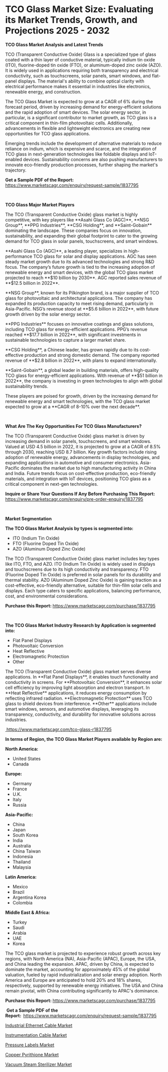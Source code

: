 <p><h1>TCO Glass Market Size: Evaluating its Market Trends, Growth, and Projections 2025 - 2032</h1></p><p><strong>TCO Glass Market Analysis and Latest Trends</strong></p>
<p><p>TCO (Transparent Conductive Oxide) Glass is a specialized type of glass coated with a thin layer of conductive material, typically indium tin oxide (ITO), fluorine-doped tin oxide (FTO), or aluminum-doped zinc oxide (AZO). It is widely used in applications requiring both transparency and electrical conductivity, such as touchscreens, solar panels, smart windows, and flat-panel displays. The material's ability to combine optical clarity with electrical performance makes it essential in industries like electronics, renewable energy, and construction.</p><p>The TCO Glass Market is expected to grow at a CAGR of 6% during the forecast period, driven by increasing demand for energy-efficient solutions and the rapid adoption of smart devices. The solar energy sector, in particular, is a significant contributor to market growth, as TCO glass is a critical component in thin-film photovoltaic cells. Additionally, advancements in flexible and lightweight electronics are creating new opportunities for TCO glass applications.</p><p>Emerging trends include the development of alternative materials to reduce reliance on indium, which is expensive and scarce, and the integration of TCO glass in next-generation technologies like foldable displays and IoT-enabled devices. Sustainability concerns are also pushing manufacturers to innovate eco-friendly production processes, further shaping the market's trajectory.</p></p>
<p><strong>Get a Sample PDF of the Report:&nbsp;</strong> <a href="https://www.marketscagr.com/enquiry/request-sample/1837795?utm_campaign=1944&utm_medium=2&utm_source=Github&utm_content=ia&utm_term=26012025&utm_id=tco-glass">https://www.marketscagr.com/enquiry/request-sample/1837795</a></p>
<p>&nbsp;</p>
<p><strong>TCO Glass Major Market Players</strong></p>
<p><p>The TCO (Transparent Conductive Oxide) glass market is highly competitive, with key players like **Asahi Glass Co (AGC)**, **NSG Group**, **PPG Industries**, **CSG Holding**, and **Saint-Gobain** dominating the landscape. These companies focus on innovation, sustainability, and expanding their global footprint to cater to the growing demand for TCO glass in solar panels, touchscreens, and smart windows.</p><p>**Asahi Glass Co (AGC)**, a leading player, specializes in high-performance TCO glass for solar and display applications. AGC has seen steady market growth due to its advanced technologies and strong R&D focus. The company’s future growth is tied to the increasing adoption of renewable energy and smart devices, with the global TCO glass market projected to reach **$10 billion by 2030**. AGC reported sales revenue of **$12.5 billion in 2022**.</p><p>**NSG Group**, known for its Pilkington brand, is a major supplier of TCO glass for photovoltaic and architectural applications. The company has expanded its production capacity to meet rising demand, particularly in Asia-Pacific. NSG’s revenue stood at **$5.6 billion in 2022**, with future growth driven by the solar energy sector.</p><p>**PPG Industries** focuses on innovative coatings and glass solutions, including TCO glass for energy-efficient applications. PPG’s revenue reached **$17.7 billion in 2022**, with significant investments in sustainable technologies to capture a larger market share.</p><p>**CSG Holding**, a Chinese leader, has grown rapidly due to its cost-effective production and strong domestic demand. The company reported revenue of **$2.8 billion in 2022**, with plans to expand internationally.</p><p>**Saint-Gobain**, a global leader in building materials, offers high-quality TCO glass for energy-efficient applications. With revenue of **$51 billion in 2022**, the company is investing in green technologies to align with global sustainability trends.</p><p>These players are poised for growth, driven by the increasing demand for renewable energy and smart technologies, with the TCO glass market expected to grow at a **CAGR of 8-10% over the next decade**.</p></p>
<p>&nbsp;</p>
<p><strong>What Are The Key Opportunities For TCO Glass Manufacturers?</strong></p>
<p><p>The TCO (Transparent Conductive Oxide) glass market is driven by increasing demand in solar panels, touchscreens, and smart windows. Valued at USD 4.5 billion in 2022, it is projected to grow at a CAGR of 8.5% through 2030, reaching USD 8.7 billion. Key growth factors include rising adoption of renewable energy, advancements in display technologies, and expanding applications in automotive and consumer electronics. Asia-Pacific dominates the market due to high manufacturing activity in China and India. Future trends focus on cost-effective production, eco-friendly materials, and integration with IoT devices, positioning TCO glass as a critical component in next-gen technologies.</p></p>
<p><strong>Inquire or Share Your Questions If Any Before Purchasing This Report:</strong> <a href="https://www.marketscagr.com/enquiry/pre-order-enquiry/1837795?utm_campaign=1944&utm_medium=2&utm_source=Github&utm_content=ia&utm_term=26012025&utm_id=tco-glass">https://www.marketscagr.com/enquiry/pre-order-enquiry/1837795</a></p>
<p>&nbsp;</p>
<p><strong>Market Segmentation</strong></p>
<p><strong>The TCO Glass Market Analysis by types is segmented into:</strong></p>
<p><ul><li>ITO (Indium Tin Oxide)</li><li>FTO (Fluorine Doped Tin Oxide)</li><li>AZO (Aluminum Doped Zinc Oxide)</li></ul></p>
<p><p>The TCO (Transparent Conductive Oxide) glass market includes key types like ITO, FTO, and AZO. ITO (Indium Tin Oxide) is widely used in displays and touchscreens due to its high conductivity and transparency. FTO (Fluorine Doped Tin Oxide) is preferred in solar panels for its durability and thermal stability. AZO (Aluminum Doped Zinc Oxide) is gaining traction as a cost-effective, eco-friendly alternative, suitable for thin-film solar cells and displays. Each type caters to specific applications, balancing performance, cost, and environmental considerations.</p></p>
<p><strong>Purchase this Report:&nbsp;</strong><a href="https://www.marketscagr.com/purchase/1837795?utm_campaign=1944&utm_medium=2&utm_source=Github&utm_content=ia&utm_term=26012025&utm_id=tco-glass">https://www.marketscagr.com/purchase/1837795</a></p>
<p>&nbsp;</p>
<p><strong>The TCO Glass Market Industry Research by Application is segmented into:</strong></p>
<p><ul><li>Flat Panel Displays</li><li>Photovoltaic Conversion</li><li>Heat Reflective</li><li>Electromagnetic Protection</li><li>Other</li></ul></p>
<p><p>The TCO (Transparent Conductive Oxide) glass market serves diverse applications. In **Flat Panel Displays**, it enables touch functionality and conductivity in screens. For **Photovoltaic Conversion**, it enhances solar cell efficiency by improving light absorption and electron transport. In **Heat Reflective** applications, it reduces energy consumption by reflecting infrared radiation. **Electromagnetic Protection** uses TCO glass to shield devices from interference. **Other** applications include smart windows, sensors, and automotive displays, leveraging its transparency, conductivity, and durability for innovative solutions across industries.</p></p>
<p><a href="https://www.marketscagr.com/tco-glass-r1837795?utm_campaign=1944&utm_medium=2&utm_source=Github&utm_content=ia&utm_term=26012025&utm_id=tco-glass">&nbsp;https://www.marketscagr.com/tco-glass-r1837795</a></p>
<p><strong>In terms of Region, the TCO Glass Market Players available by Region are:</strong></p>
<p>
    <p> <strong> North America: </strong>
        <ul>
            <li>United States</li>
            <li>Canada</li>
        </ul>
        </p> 
    <p> <strong> Europe: </strong>
        <ul>
            <li>Germany</li>
            <li>France</li>
            <li>U.K.</li>
            <li>Italy</li>
            <li>Russia</li>
        </ul>
        </p> 
    <p> <strong> Asia-Pacific: </strong>
        <ul>
            <li>China</li>
            <li>Japan</li>
            <li>South Korea</li>
            <li>India</li>
            <li>Australia</li>
            <li>China Taiwan</li>
            <li>Indonesia</li>
            <li>Thailand</li>
            <li>Malaysia</li>
        </ul>
        </p> 
    <p> <strong> Latin America: </strong>
        <ul>
            <li>Mexico</li>
            <li>Brazil</li>
            <li>Argentina Korea</li>
            <li>Colombia</li>
        </ul>
        </p> 
    <p> <strong> Middle East & Africa: </strong>
        <ul>
            <li>Turkey</li>
            <li>Saudi</li>
            <li>Arabia</li>
            <li>UAE</li>
            <li>Korea</li>
        </ul>
    </p>
    </p>
<p><p>The TCO glass market is projected to experience robust growth across key regions, with North America (NA), Asia-Pacific (APAC), Europe, the USA, and China leading the expansion. APAC, driven by China, is expected to dominate the market, accounting for approximately 45% of the global valuation, fueled by rapid industrialization and solar energy adoption. North America and Europe are anticipated to hold 20% and 18% shares, respectively, supported by renewable energy initiatives. The USA and China remain pivotal, with China contributing significantly to APAC's dominance.</p></p>
<p><strong>Purchase this Report: </strong><a href="https://www.marketscagr.com/purchase/1837795?utm_campaign=1944&utm_medium=2&utm_source=Github&utm_content=ia&utm_term=26012025&utm_id=tco-glass">https://www.marketscagr.com/purchase/1837795</a></p>
<p>&nbsp;<strong>Get a Sample PDF of the Report:&nbsp;&nbsp;</strong><a href="https://www.marketscagr.com/enquiry/request-sample/1837795?utm_campaign=1944&utm_medium=2&utm_source=Github&utm_content=ia&utm_term=26012025&utm_id=tco-glass">https://www.marketscagr.com/enquiry/request-sample/1837795</a></p>
<p><strong></strong></p>
<p><p><a href="https://www.linkedin.com/pulse/industrial-ethernet-cable-market-characterized-rapid-growth-projected-sa13c?utm_campaign=1944&utm_medium=2&utm_source=Github&utm_content=ia&utm_term=26012025&utm_id=tco-glass">Industrial Ethernet Cable Market</a></p><p><a href="https://www.linkedin.com/pulse/future-trends-instrumentation-cable-market-2025-2032-size-yjlqc?utm_campaign=1944&utm_medium=2&utm_source=Github&utm_content=ia&utm_term=26012025&utm_id=tco-glass">Instrumentation Cable Market</a></p><p><a href="https://github.com/briandahm87/Market-Research-Report-List-1/blob/main/pressure-labels-market.md?utm_campaign=1944&utm_medium=2&utm_source=Github&utm_content=ia&utm_term=26012025&utm_id=tco-glass">Pressure Labels Market</a></p><p><a href="https://github.com/popupioo/Market-Research-Report-List-1/blob/main/copper-pyrithione-market.md?utm_campaign=1944&utm_medium=2&utm_source=Github&utm_content=ia&utm_term=26012025&utm_id=tco-glass">Copper Pyrithione Market</a></p><p><a href="https://www.linkedin.com/pulse/global-vacuum-steam-sterilizer-market-set-expansion-projected-a7srf?utm_campaign=1944&utm_medium=2&utm_source=Github&utm_content=ia&utm_term=26012025&utm_id=tco-glass">Vacuum Steam Sterilizer Market</a></p></p>
